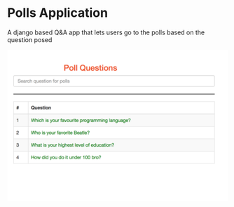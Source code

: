 # Polls Application
A django based Q&A app that lets users go to the polls based on the question posed

![App Screenshot](/karanja_me/screenshots/polls.png?raw=true)